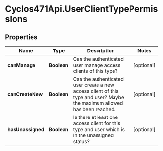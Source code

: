 # Cyclos471Api.UserClientTypePermissions

## Properties
Name | Type | Description | Notes
------------ | ------------- | ------------- | -------------
**canManage** | **Boolean** | Can the authenticated user manage access clients of this type?  | [optional] 
**canCreateNew** | **Boolean** | Can the authenticated user create a new access client of this type and user? Maybe the maximum allowed has been reached.  | [optional] 
**hasUnassigned** | **Boolean** | Is there at least one access client for this type and user which is in the unassigned status?  | [optional] 


